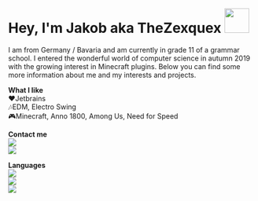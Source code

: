 
<h1>Hey, I'm Jakob aka TheZexquex <img width="50px" src="https://cdn.discordapp.com/emojis/552223735139139594.gif?v=1"></h1>

I am from Germany / Bavaria and am currently in grade 11 of a grammar school. I entered the wonderful world of computer science in autumn 2019 with the growing interest in Minecraft plugins.
Below you can find some more information about me and my interests and projects.

**What I like**<br>
❤Jetbrains<br>
🎶EDM, Electro Swing<br>
🎮Minecraft, Anno 1800, Among Us, Need for Speed<br>

**Contact me**<br>
[<img src="https://img.shields.io/badge/TheZexquex%2300001-%235865F2?style=for-the-badge&logo=discord&logoColor=white&color=5865F2&labelColor=5865F2">][discord]<br>
[<img src="https://img.shields.io/badge/TheZexquex-%235865F2?style=for-the-badge&logo=twitter&logoColor=white&color=1d9bf0&labelColor=1d9bf0">][twitter]<br>

**Languages**<br>
<img src="https://img.shields.io/badge/Java-%235865F2?style=for-the-badge&logo=java&logoColor=white&color=d92b2d&labelColor=d92b2d"><br>
<img src="https://img.shields.io/badge/HTML5-%235865F2?style=for-the-badge&logo=html5&logoColor=white&color=dd4a23&labelColor=dd4a23"><br>
<img src="https://img.shields.io/badge/CSS-%235865F2?style=for-the-badge&logo=css3&logoColor=white&color=254bdd&labelColor=254bdd"><br>


[discord]: https://discord.com/users/490523031274389504
[twitter]: https://twitter.com/TheZexquex
  

